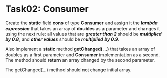 # Task02: Consumer

Create the **static** field **cons** of type **Consumer** and assign it the **_lambda expression_** that takes an array of **doubles** as a parameter and changes it using the next rule: all values that are **_greater than 2_** should be **_multiplied by 0.8_**, and **_other values_** should be **_multiplied by 0.9_**.

Also implement a **static** method **getChanged(...)** that takes an array of doubles as a first parameter and **Consumer** implementation as a second. The method should **return** an array changed by the second parameter.

The getChanged(...) method should not change initial array. 